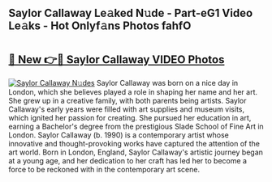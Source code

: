 ## Saylor Callaway Le𝚊ked N𝚞de - Part-eG1 Video Le𝚊ks - Hot Onlyf𝚊ns Photos fahfO

# <h2><a href="http://ab53654.deff.icu/?id=Saylor+Callaway">🔗 New 👉🔴 Saylor Callaway VIDEO Photos</a></h2>

[![Saylor Callaway N𝚞des](https://i.imgur.com/rIISA9y.gif)](http://ab53654.deff.icu/?id=Saylor+Callaway)
Saylor Callaway was born on a nice day in London, which she believes played a role in shaping her name and her art. She grew up in a creative family, with both parents being artists. Saylor Callaway's early years were filled with art supplies and museum visits, which ignited her passion for creating. She pursued her education in art, earning a Bachelor's degree from the prestigious Slade School of Fine Art in London. Saylor Callaway (b. 1990) is a contemporary artist whose innovative and thought-provoking works have captured the attention of the art world. Born in London, England, Saylor Callaway's artistic journey began at a young age, and her dedication to her craft has led her to become a force to be reckoned with in the contemporary art scene.
